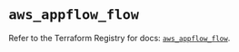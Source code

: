 # `aws_appflow_flow`

Refer to the Terraform Registry for docs: [`aws_appflow_flow`](https://registry.terraform.io/providers/hashicorp/aws/5.44.0/docs/resources/appflow_flow).
